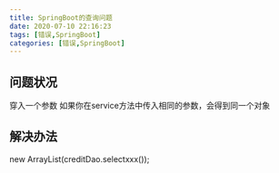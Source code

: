 ```yaml
---
title: SpringBoot的查询问题
date: 2020-07-10 22:16:23
tags: [错误,SpringBoot]
categories: [错误,SpringBoot]
---
```

## 问题状况

穿入一个参数
如果你在service方法中传入相同的参数，会得到同一个对象

## 解决办法

new ArrayList(creditDao.selectxxx());
